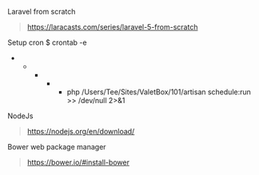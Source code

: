 Laravel from scratch
> https://laracasts.com/series/laravel-5-from-scratch

Setup cron
$ crontab -e
* * * * * php /Users/Tee/Sites/ValetBox/101/artisan schedule:run >> /dev/null 2>&1

NodeJs
> https://nodejs.org/en/download/

Bower web package manager
> https://bower.io/#install-bower